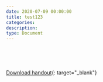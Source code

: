 ```yaml
---
date: 2020-07-09 00:00:00
title: test123
categories:
description:
type: Document
---
```


&nbsp;

&nbsp;

[Download handout](/files/chair-handout.pdf){: target="_blank"}